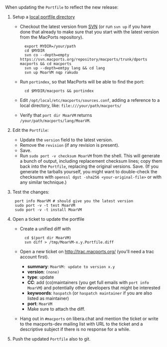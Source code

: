 When updating the `Portfile` to reflect the new release:

1. Setup a [local portfile directory](https://guide.macports.org/chunked/development.local-repositories.html)
    * Checkout the latest version from [SVN](http://trac.macports.org/browser/trunk/dports/lang/MoarVM) (or run `svn up` if you have done that already to make sure that you start with the latest version from the MacPorts repository).

            export MYDIR=/your/path
            cd $MYDIR
            svn co --depth=empty https://svn.macports.org/repository/macports/trunk/dports macports && cd macports
            svn up --depth=emtpy lang && cd lang
            svn up MoarVM nqp rakudo

    * Run `portindex`, so that MacPorts will be able to find the port:

            cd $MYDIR/macports && portindex

    * Edit `/opt/local/etc/macports/sources.conf`, adding a reference to a local directory, like: `file:///your/path/macports/`

    * Verify that `port dir MoarVM` returns `/your/path/macports/lang/MoarVM`.

2. Edit the `Portfile`:
    * Update the `version` field to the latest version.
    * Remove the `revision` (if any revision is present).
    * Save.
    * Run `sudo port -v checksum MoarVM` from the shell.
      This will generate a bunch of output, including replacement checksum lines;
      copy them back into the `Portfile`, replacing the original versions. Save.
      (If you generate the tarballs yourself, you might want to double-check the checksums with `openssl dgst -sha256 <your-original-file>` or with any similar technique.)

3. Test the changes:

        port info MoarVM # should give you the latest version
        sudo port -v -t test MoarVM
        sudo port -v -t install MoarVM

4. Open a ticket to update the portfile
    * Create a unified diff with

            cd $(port dir MoarVM)
            svn diff > /tmp/MoarVM-x.y.Portfile.diff

    * Open a new ticket on http://trac.macports.org/ (you'll need a trac account first).
        * **summary**: `MoarVM: update to version x.y`
        * **version**: `(none)`
        * **type**: update
        * **CC**: add (co)maintainers (you get full emails with `port info MoarVM`) and potentially other developers that might be interested
        * **keywoords**: `haspatch` (or `haspatch maintainer` if you are also listed as maintainer)
        * **port**: `MoarVM`
        * Make sure to attach the diff.

    * Hang out in `#macports` on libera.chat and mention the ticket or write to the macports-dev mailing list with URL to the ticket and a descriptive subject if there is no response for a while.

5. Push the updated `Portfile` also to git.
